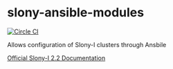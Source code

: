 # slony-ansible-modules

[![Circle CI](https://circleci.com/gh/frontrowed/slony-ansible-modules/tree/master.svg?style=svg)](https://circleci.com/gh/frontrowed/slony-ansible-modules/tree/master)

Allows configuration of Slony-I clusters through Ansbile

[Official Slony-I 2.2 Documentation](http://www.slony.info/adminguide/2.2/doc/adminguide/slony.pdf)
